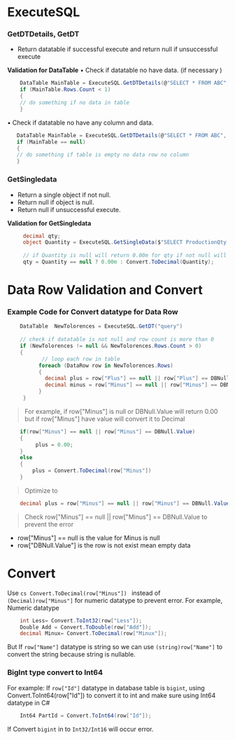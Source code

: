 # ExecuteSQL

###  GetDTDetails, GetDT

 - Return datatable if successful execute and return null if
   unsuccessful execute

**Validation for DataTable**
• Check if datatable no have data. (if necessary )
```cs
    DataTable MainTable = ExecuteSQL.GetDTDetails(@"SELECT * FROM ABC", BOMid);  
    if (MainTable.Rows.Count < 1)
    {
    // do something if no data in table
    }
 ```
• Check if datatable no have any column and data.   
 ```cs
    DataTable MainTable = ExecuteSQL.GetDTDetails(@"SELECT * FROM ABC", BOMid);  
    if (MainTable == null)
    {
    // do something if table is empty no data row no column
    }
```
###  GetSingledata

 - Return a single object if not null.
 - Return null if object is null.
 - Return null if unsuccessful execute.

**Validation for GetSingledata**
   
```cs
     decimal qty;
     object Quantity = ExecuteSQL.GetSingleData($"SELECT ProductionQty FROM JobOrder where Id = {JoId}");
     
     // if Quantity is null will return 0.00m for qty if not null will return converted decimal Quantity 
     qty = Quantity == null ? 0.00m : Convert.ToDecimal(Quantity);
```
# Data Row Validation and Convert
### Example Code for  Convert datatype for Data Row 
```cs
    DataTable  NewTolorences = ExecuteSQL.GetDT("query")
    
    // check if datatable is not null and row count is more than 0
    if (NewTolorences != null && NewTolorences.Rows.Count > 0)
    {
		   // loop each row in table
          foreach (DataRow row in NewTolorences.Rows)
          {
            decimal plus = row["Plus"] == null || row["Plus"] == DBNull.Value ? 0.00 : Convert.ToDecimal(row["Plus"]);
            decimal minus = row["Minus"] == null || row["Minus"] == DBNull.Value ? 0.00 : Convert.ToDecimal(row["Minus"]);
          }
     }
```
> For example, if row["Minus"] is null or DBNull.Value will return 0.00 but if row["Minus"] have value will convert it to Decimal
```cs
    if(row["Minus"] == null || row["Minus"] == DBNull.Value)
    {
    	 plus = 0.00;
    }
    else
    {
    	plus = Convert.ToDecimal(row["Minus"])
    }
```
> Optimize to 
```cs
    decimal plus = row["Minus"] == null || row["Minus"] == DBNull.Value ? 0.00 : Convert.ToDecimal(row["Minus"])
```
> Check row["Minus"] == null || row["Minus"] == DBNull.Value to prevent the error

 - row["Minus"] == null is the value for Minus is null
 - row["DBNull.Value"] is the row is not exist mean empty data

# Convert

Use ```cs Convert.ToDecimal(row["Minus"]) ```  instead of `(Decimal)row["Minus"]` for numeric datatype to prevent error.
For example, Numeric datatype
```cs
    int Less= Convert.ToInt32(row["Less"]);
    Double Add = Convert.ToDouble(row["Add"]);
    decimal Minux= Convert.ToDecimal(row["Minux"]);
 ```   
But If `row["Name"]` datatype is string so we can use `(string)row["Name"]` to convert the string because string is nullable.

### BigInt type convert to Int64

For example: 
If `row["Id"]` datatype in database table is `bigint`, using Convert.ToInt64(row["Id"]) to convert it to int and make sure using Int64 datatype in C# 
```cs
    Int64 PartId = Convert.ToInt64(row["Id"]);
```
If Convert `bigint` in to `Int32/Int16` will occur error.
